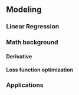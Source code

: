 ## Modeling

### Linear Regression

### Math background
#### Derivative
#### Loss function optimization
### Applications